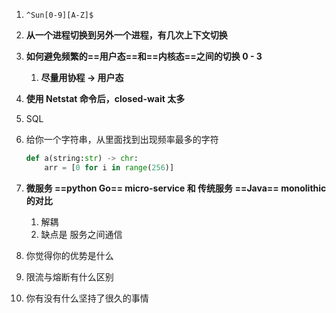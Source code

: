 1. ``^Sun[0-9][A-Z]$``

2. **从一个进程切换到另外一个进程，有几次上下文切换**

3. **如何避免频繁的==用户态==和==内核态==之间的切换 0 - 3**

   1. **尽量用协程 -> 用户态**

4. **使用 Netstat 命令后，closed-wait 太多**

5. SQL

6. 给你一个字符串，从里面找到出现频率最多的字符

   ```python
   def a(string:str) -> chr:
       arr = [0 for i in range(256)]
   ```

7. **微服务 ==python Go== micro-service 和 传统服务 ==Java== monolithic 的对比**

   1. 解耦
   2. 缺点是 服务之间通信

8. 你觉得你的优势是什么

9. 限流与熔断有什么区别

10. 你有没有什么坚持了很久的事情

### 